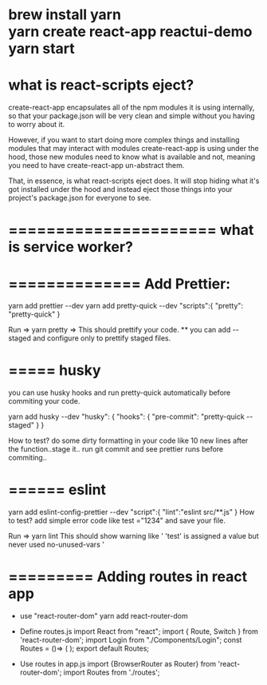 brew install yarn  
yarn create react-app reactui-demo
yarn start
=============================
what is react-scripts eject?
=============================
create-react-app encapsulates all of the npm modules it is using internally, so that your package.json will be very clean and simple without you having to worry about it.

However, if you want to start doing more complex things and installing modules that may interact with modules create-react-app is using under the hood, those new modules need to know what is available and not, meaning you need to have create-react-app un-abstract them.

That, in essence, is what react-scripts eject does. It will stop hiding what it's got installed under the hood and instead eject those things into your project's package.json for everyone to see.

======================
what is service worker?
======================

==============
Add Prettier:
==============
yarn add prettier --dev
yarn add pretty-quick --dev
"scripts":{
"pretty": "pretty-quick"
}

Run => yarn pretty => This should prettify your code.
\*\* you can add --staged and configure only to prettify staged files.

=====
husky
=====
you can use husky hooks and run pretty-quick automatically before commiting your code.

yarn add husky --dev
"husky": {
"hooks": {
"pre-commit": "pretty-quick --staged"
}
}

How to test?
do some dirty formatting in your code like 10 new lines after the function..stage it.. run git commit and see prettier runs before commiting..

======
eslint
======
yarn add eslint-config-prettier --dev
"script":{
"lint":"eslint src/\*\*.js"
}
How to test?
add simple error code like test ="1234" and save your file.

Run => yarn lint
This should show warning like ' 'test' is assigned a value but never used no-unused-vars '

=========
Adding routes in react app
==========

- use "react-router-dom"
  yarn add react-router-dom
- Define routes.js
  import React from "react";
  import { Route, Switch } from 'react-router-dom';
  import Login from "./Components/Login";
  const Routes = ()=> (
  <Switch>
  <Route  path="/" component={Login} />
  </Switch>
  );
  export default Routes;
- Use routes in app.js
  import {BrowserRouter as Router} from 'react-router-dom';
  import Routes from './routes';

     <Router>
         <Routes />
     </Router>

